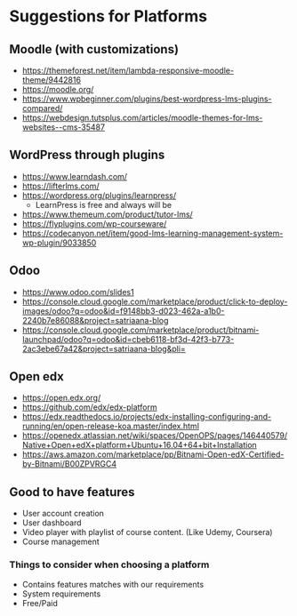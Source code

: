 # Suggestions for Platforms 

## Moodle (with customizations)

  - https://themeforest.net/item/lambda-responsive-moodle-theme/9442816
  - https://moodle.org/
  - https://www.wpbeginner.com/plugins/best-wordpress-lms-plugins-compared/
  - https://webdesign.tutsplus.com/articles/moodle-themes-for-lms-websites--cms-35487

## WordPress through plugins
  - https://www.learndash.com/
  - https://lifterlms.com/
  - https://wordpress.org/plugins/learnpress/
    - LearnPress is free and always will be
  - https://www.themeum.com/product/tutor-lms/
  - https://flyplugins.com/wp-courseware/
  - https://codecanyon.net/item/good-lms-learning-management-system-wp-plugin/9033850


## Odoo

  - https://www.odoo.com/slides1
  - https://console.cloud.google.com/marketplace/product/click-to-deploy-images/odoo?q=odoo&id=f9148bb3-d023-462a-a1b0-2240b7e86088&project=satriaana-blog
  - https://console.cloud.google.com/marketplace/product/bitnami-launchpad/odoo?q=odoo&id=cbeb6118-bf3d-42f3-b773-2ac3ebe67a42&project=satriaana-blog&pli=


## Open edx

  - https://open.edx.org/
  - https://github.com/edx/edx-platform
  - https://edx.readthedocs.io/projects/edx-installing-configuring-and-running/en/open-release-koa.master/index.html
  - https://openedx.atlassian.net/wiki/spaces/OpenOPS/pages/146440579/Native+Open+edX+platform+Ubuntu+16.04+64+bit+Installation
  - https://aws.amazon.com/marketplace/pp/Bitnami-Open-edX-Certified-by-Bitnami/B00ZPVRGC4



## Good to have features

- User account creation
- User dashboard
- Video player with playlist of course content. (Like Udemy, Coursera)
- Course management


### Things to consider when choosing a platform

- Contains features matches with our requirements
- System requirements
- Free/Paid
